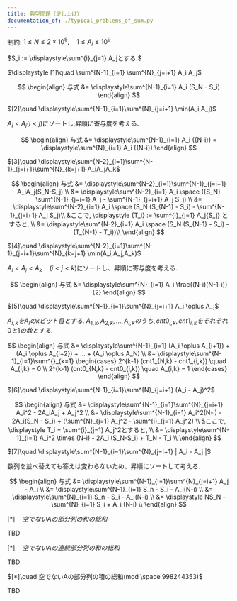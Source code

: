 ```yaml
---
title: 典型問題（足し上げ）
documentation_of: ./typical_problems_of_sum.py
---
```


制約: $1 \le N \le 2 \times 10^5, \quad 1 \le A_i \le 10^9$

$S_i := \displaystyle\sum^{i}_{j=1} A_jとする.$

$\displaystyle [1]\quad \sum^{N-1}_{i=1} \sum^{N}_{j=i+1} A_i A_j$

$$
\begin{align}
与式 &= \displaystyle\sum^{N-1}_{i=1} A_i (S_N - S_i)
\end{align}
$$

$[2]\quad \displaystyle\sum^{N-1}_{i=1}\sum^{N}_{j=i+1} \min(A_i,A_j)$

$A_i < A_j (i<j)$にソートし,昇順に寄与度を考える.

$$
\begin{align}
与式 &= \displaystyle\sum^{N-1}_{i=1} A_i ({N-i})
= \displaystyle\sum^{N}_{i=1} A_i ({N-i})
\end{align}
$$

$[3]\quad \displaystyle\sum^{N-2}_{i=1}\sum^{N-1}_{j=i+1}\sum^{N}_{k=j+1} A_iA_jA_k$

$$
\begin{align}
与式 &= \displaystyle\sum^{N-2}_{i=1}\sum^{N-1}_{j=i+1} A_iA_j(S_N-S_j) \\
&= \displaystyle\sum^{N-2}_{i=1} A_i \space ({S_N} \sum^{N-1}_{j=i+1} A_j - \sum^{N-1}_{j=i+1} A_j S_j) \\
&= \displaystyle\sum^{N-2}_{i=1} A_i \space (S_N (S_{N-1} - S_i)  - \sum^{N-1}_{j=i+1} A_j S_j)\\
&ここで, \displaystyle {T_i} := \sum^{i}_{j=1} A_j{S_j} とすると, \\
&= \displaystyle\sum^{N-2}_{i=1} A_i \space (S_N (S_{N-1} - S_i)  - (T_{N-1} - T_i))\\
\end{align}
$$

$[4]\quad \displaystyle\sum^{N-2}_{i=1}\sum^{N-1}_{j=i+1}\sum^{N}_{k=j+1} \min(A_i,A_j,A_k)$

$A_i < A_j < A_k \quad (i<j<k)$にソートし、昇順に寄与度を考える.

$$
\begin{align}
与式 &= \displaystyle\sum^{N}_{i=1} A_i \frac{(N-i)(N-1-i)}{2}
\end{align}
$$

$[5]\quad \displaystyle\sum^{N-1}_{i=1}\sum^{N}_{j=i+1} A_i \oplus A_j$

$A_{i,k}をA_iのkビット目とする.$
$A_{1,k},A_{2,k},...,A_{i,k}のうち, cnt0_{i,k}, cnt1_{i,k}をそれぞれ0と1の数とする.$

$$
\begin{align}
与式 &= \displaystyle\sum^{N-1}_{i=1} (A_i \oplus A_{i+1}) + (A_i \oplus A_{i+2}) + ... + (A_i \oplus A_N) \\
&= \displaystyle\sum^{N-1}_{i=1}\sum^{}_{k=1}
\begin{cases}
2^{k-1} (cnt1_{N,k} - cnt1_{i,k}) \quad A_{i,k} = 0 \\
2^{k-1} (cnt0_{N,k} - cnt0_{i,k}) \quad A_{i,k} = 1 
\end{cases}
\end{align}
$$



$[6]\quad \displaystyle\sum^{N-1}_{i=1}\sum^{N}_{j=i+1} (A_i - A_j)^2$


$$
\begin{align}
与式 &= \displaystyle\sum^{N-1}_{i=1}\sum^{N}_{j=i+1} A_i^2 - 2A_iA_j + A_j^2 \\
&= \displaystyle\sum^{N-1}_{i=1} A_i^2(N-i) -  2A_i(S_N - S_i) + (\sum^{N}_{j=1} A_j^2 - \sum^{i}_{j=1} A_j^2) \\
&ここで, \displaystyle T_i = \sum^{i}_{j=1} A_j^2とすると, \\
&= \displaystyle\sum^{N-1}_{i=1} A_i^2 \times (N-i) -  2A_i (S_N-S_i) + T_N - T_i \\
\end{align}
$$

$[7]\quad \displaystyle\sum^{N-1}_{i=1}\sum^{N}_{j=i+1} | A_i - A_j |$

数列を並べ替えても答えは変わらないため、昇順にソートして考える.

$$
\begin{align}
与式 &= \displaystyle\sum^{N-1}_{i=1}\sum^{N}_{j=i+1} A_j - A_i \\
&= \displaystyle\sum^{N-1}_{i=1} S_n - S_i - A_i(N-i)  \\
&= \displaystyle\sum^{N}_{i=1} S_n - S_i - A_i(N-i)  \\
&= \displaystyle NS_N - \sum^{N}_{i=1} S_i + A_i (N-i)  \\
\end{align}
$$

$[*]\quad 空でないAの部分列の和の総和$

TBD

$[*]\quad 空でないAの連続部分列の和の総和$

TBD

$[*]\quad 空でないAの部分列の積の総和(mod \space 998244353)$

TBD